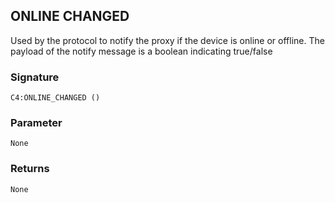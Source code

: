 ## ONLINE CHANGED

Used by the protocol to notify the proxy if the device is online or offline. The payload of the notify message is a boolean indicating true/false



### Signature

`C4:ONLINE_CHANGED ()`


### Parameter 

`None`


### Returns

`None`
